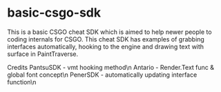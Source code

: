 # basic-csgo-sdk

This is a basic CSGO cheat SDK which is aimed to help newer people to coding internals for CSGO. This cheat SDK has examples of
grabbing interfaces automatically, hooking to the engine and drawing text with surface in PaintTraverse.

Credits
PantsuSDK - vmt hooking method\n
Antario - Render.Text func & global font concept\n
PenerSDK - automatically updating interface function\n
